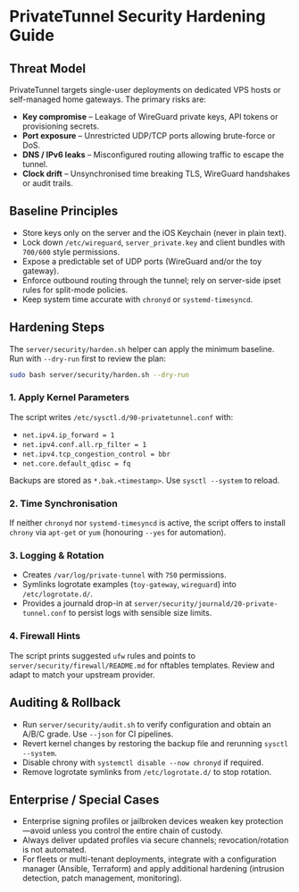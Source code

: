 # PrivateTunnel Security Hardening Guide

## Threat Model

PrivateTunnel targets single-user deployments on dedicated VPS hosts or
self-managed home gateways. The primary risks are:

- **Key compromise** – Leakage of WireGuard private keys, API tokens or
  provisioning secrets.
- **Port exposure** – Unrestricted UDP/TCP ports allowing brute-force or DoS.
- **DNS / IPv6 leaks** – Misconfigured routing allowing traffic to escape the
  tunnel.
- **Clock drift** – Unsynchronised time breaking TLS, WireGuard handshakes or
  audit trails.

## Baseline Principles

- Store keys only on the server and the iOS Keychain (never in plain text).
- Lock down `/etc/wireguard`, `server_private.key` and client bundles with
  `700/600` style permissions.
- Expose a predictable set of UDP ports (WireGuard and/or the toy gateway).
- Enforce outbound routing through the tunnel; rely on server-side ipset rules
  for split-mode policies.
- Keep system time accurate with `chronyd` or `systemd-timesyncd`.

## Hardening Steps

The `server/security/harden.sh` helper can apply the minimum baseline. Run with
`--dry-run` first to review the plan:

```bash
sudo bash server/security/harden.sh --dry-run
```

### 1. Apply Kernel Parameters

The script writes `/etc/sysctl.d/90-privatetunnel.conf` with:

- `net.ipv4.ip_forward = 1`
- `net.ipv4.conf.all.rp_filter = 1`
- `net.ipv4.tcp_congestion_control = bbr`
- `net.core.default_qdisc = fq`

Backups are stored as `*.bak.<timestamp>`. Use `sysctl --system` to reload.

### 2. Time Synchronisation

If neither `chronyd` nor `systemd-timesyncd` is active, the script offers to
install `chrony` via `apt-get` or `yum` (honouring `--yes` for automation).

### 3. Logging & Rotation

- Creates `/var/log/private-tunnel` with `750` permissions.
- Symlinks logrotate examples (`toy-gateway`, `wireguard`) into
  `/etc/logrotate.d/`.
- Provides a journald drop-in at
  `server/security/journald/20-private-tunnel.conf` to persist logs with
  sensible size limits.

### 4. Firewall Hints

The script prints suggested `ufw` rules and points to
`server/security/firewall/README.md` for nftables templates. Review and adapt to
match your upstream provider.

## Auditing & Rollback

- Run `server/security/audit.sh` to verify configuration and obtain an A/B/C
  grade. Use `--json` for CI pipelines.
- Revert kernel changes by restoring the backup file and rerunning
  `sysctl --system`.
- Disable chrony with `systemctl disable --now chronyd` if required.
- Remove logrotate symlinks from `/etc/logrotate.d/` to stop rotation.

## Enterprise / Special Cases

- Enterprise signing profiles or jailbroken devices weaken key protection—avoid
  unless you control the entire chain of custody.
- Always deliver updated profiles via secure channels; revocation/rotation is
  not automated.
- For fleets or multi-tenant deployments, integrate with a configuration
  manager (Ansible, Terraform) and apply additional hardening (intrusion
  detection, patch management, monitoring).
